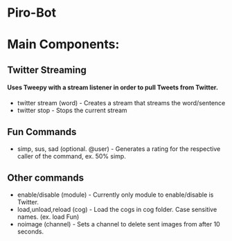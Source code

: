 # Piro-Bot

# Main Components:
## **Twitter Streaming**
#### Uses Tweepy with a stream listener in order to pull Tweets from Twitter.
- twitter stream (word) - Creates a stream that streams the word/sentence
- twitter stop - Stops the current stream
## **Fun Commands**
- simp, sus, sad (optional. @user) - Generates a rating for the respective caller of the command, ex. 50% simp.

## **Other commands**
- enable/disable (module) - Currently only module to enable/disable is Twitter.
- load,unload,reload (cog) - Load the cogs in cog folder. Case sensitive names. (ex. load Fun)
- noimage (channel) - Sets a channel to delete sent images from after 10 seconds.
